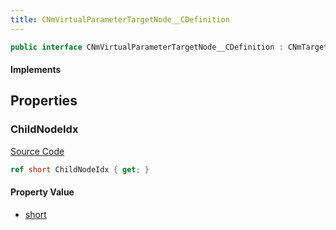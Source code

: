 ```yaml
---
title: CNmVirtualParameterTargetNode__CDefinition
---
```


```csharp
public interface CNmVirtualParameterTargetNode__CDefinition : CNmTargetValueNode__CDefinition, CNmValueNode__CDefinition, CNmGraphNode__CDefinition, ISchemaClass<CNmGraphNode__CDefinition>, ISchemaClass<CNmValueNode__CDefinition>, ISchemaClass<CNmTargetValueNode__CDefinition>, ISchemaClass<CNmVirtualParameterTargetNode__CDefinition>, ISchemaField, ISchemaClass, INativeHandle
```

#### Implements

## Properties

### ChildNodeIdx

[Source Code](https://github.com/swiftly-solution/swiftlys2/blob/beta/managed/src/SwiftlyS2.Generated/Schemas/Interfaces/CNmVirtualParameterTargetNode__CDefinition.cs#L16)

```csharp
ref short ChildNodeIdx { get; }
```

#### Property Value

- [short](https://learn.microsoft.com/dotnet/api/system.int16)

